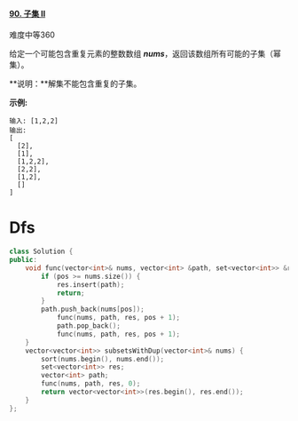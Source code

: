 #### [90. 子集 II](https://leetcode-cn.com/problems/subsets-ii/)

难度中等360

给定一个可能包含重复元素的整数数组 ***nums***，返回该数组所有可能的子集（幂集）。

**说明：**解集不能包含重复的子集。

**示例:**

```
输入: [1,2,2]
输出:
[
  [2],
  [1],
  [1,2,2],
  [2,2],
  [1,2],
  []
]
```



# Dfs

```c++
class Solution {
public:
    void func(vector<int>& nums, vector<int> &path, set<vector<int>> &res, int pos) {
        if (pos >= nums.size()) {
            res.insert(path);
            return;
        }
        path.push_back(nums[pos]);
            func(nums, path, res, pos + 1);
            path.pop_back();
            func(nums, path, res, pos + 1);
    }
    vector<vector<int>> subsetsWithDup(vector<int>& nums) {
        sort(nums.begin(), nums.end());
        set<vector<int>> res;
        vector<int> path;
        func(nums, path, res, 0);
        return vector<vector<int>>(res.begin(), res.end());
    }
};
```

